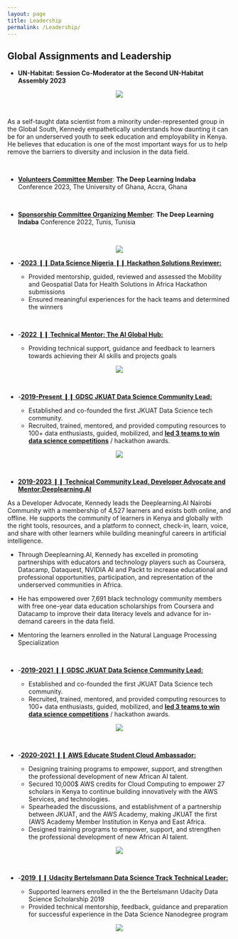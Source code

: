 ```yaml
---
layout: page
title: Leadership
permalink: /Leadership/
---
```

## Global Assignments and Leadership

-   **UN-Habitat: Session Co-Moderator at the Second UN-Habitat Assembly 2023**

<center>
  <figure>
    <img src="https://raw.githubusercontent.com/kennedykwangari/kennedykwangari.github.io/master/images/unhab2.jfif">
      </figure>
</center>

<br/>

As a self-taught data scientist from a minority under-represented group in the Global South, Kennedy empathetically understands how daunting it can be for an underserved youth to seek education and employability in Kenya. He believes that education is one of the most important ways for us to help remove the barriers to diversity and inclusion in the data field.

<br/>

-   [**Volunteers Committee Member**](https://drive.google.com/file/d/1K2H_suKAgD2UbmOHBivF7b-gbk5nabyQ/view?usp=sharing): **The Deep Learning Indaba** Conference 2023, The University of Ghana, Accra, Ghana
  <br/>
  
-   [**Sponsorship Committee Organizing Member**](https://deeplearningindaba.com/2022/indaba/organisers/): **The Deep Learning Indaba** Conference 2022, Tunis, Tunisia
 
<br/>

<center>
  <figure>
    <img src="https://raw.githubusercontent.com/kennedykwangari/kennedykwangari.github.io/master/images/dliaccra.jpg">
      </figure>
</center>

-  -[**2023 ❙❙ Data Science Nigeria ❙❙ Hackathon Solutions Reviewer:**](https://drive.google.com/file/d/14CM-g9TzLwccVbohp9ZUV1_EFaryKIi2/view)

    -   Provided mentorship, guided, reviewed and assessed the Mobility and Geospatial Data for Health Solutions in Africa Hackathon submissions
    -   Ensured meaningful experiences for the hack teams and determined the winners


<br/>

-  -[**2022 ❙❙ Technical Mentor: The AI Global Hub:**](https://globalaihub.com/top-50-thought-leaders-to-influence-your-mind)

    -   Providing technical support, guidance and feedback to learners towards achieving their AI skills and projects goals

<center>
  <figure>
    <img src="https://raw.githubusercontent.com/kennedykwangari/kennedykwangari.github.io/master/images/aiglobalhub.jpg">
      </figure>
</center>

<br/>


-  -[**2019-Present ❙❙ GDSC JKUAT Data Science Community Lead:**](https://twitter.com/dscjkuat)

    -   Established and co-founded the first JKUAT Data Science tech community.
    -   Recruited, trained, mentored, and provided computing resources to 100+ data enthusiasts, guided, mobilized, and [**led 3 teams to win data science competitions**](https://dailyactive.info/2019/03/27/congrats-4-students-feted-at-oracle-student-hackathon-challenge/) / hackathon awards.


<center>
  
  <figure>
    <img src="https://raw.githubusercontent.com/kennedykwangari/kennedykwangari.github.io/master/images/dscjkuat.jpg">
      </figure>
</center>

<br/>


-   [**2019-2023 ❙❙ Technical Community Lead, Developer Advocate and Mentor:Deeplearning.AI**](https://www.deeplearning.ai/breaking-into-ai-juggling-work-projects-and-personal-life-with-kennedy-wangari/)

As a Developer Advocate, Kennedy leads the Deeplearning.AI Nairobi Community with a membership of 4,527 learners and exists both online, and offline.  He supports the community of learners in Kenya and globally with the right tools, resources, and a platform to connect, check-in, learn, voice, and share with other learners while building meaningful careers in artificial intelligence.

- Through Deeplearning.AI, Kennedy has excelled in promoting partnerships with educators and technology players such as Coursera, Datacamp, Dataquest, NVIDIA AI and Packt to increase educational and professional opportunities, participation, and representation of the underserved communities in Africa.
- He has empowered over 7,691 black technology community members with free one-year data education scholarships from Coursera and Datacamp to improve their data literacy levels and advance for in-demand careers in the data field.
- Mentoring the learners enrolled in the Natural Language Processing Specialization

  <br/>



-  -[**2019-2021 ❙❙ GDSC JKUAT Data Science Community Lead:**](https://twitter.com/dscjkuat)

    -   Established and co-founded the first JKUAT Data Science tech community.
    -   Recruited, trained, mentored, and provided computing resources to 100+ data enthusiasts, guided, mobilized, and [**led 3 teams to win data science competitions**](https://dailyactive.info/2019/03/27/congrats-4-students-feted-at-oracle-student-hackathon-challenge/) / hackathon awards.


<center>
  
  <figure>
    <img src="https://raw.githubusercontent.com/kennedykwangari/kennedykwangari.github.io/master/images/dscjkuat.jpg">
      </figure>
</center>

<br/>


-  -[**2020-2021 ❙❙ AWS Educate Student Cloud Ambassador:**](https://aws.amazon.com/blogs/publicsector/aws-educate-announces-inaugural-student-ambassador-cohort/)

    -   Designing training programs to empower, support, and strengthen the professional development of new African AI talent.
    -   Secured 10,000$ AWS credits for Cloud Computing to empower 27 scholars in Kenya to continue building innovatively with the AWS Services, and technologies.
    -   Spearheaded the discussions, and establishment of a partnership between JKUAT, and the AWS Academy, making JKUAT the first (AWS Academy Member Institution in Kenya and East Africa.
    -   Designed training programs to empower, support, and strengthen the professional development of new African AI talent.

<center>
  <figure>
    <img src="https://raw.githubusercontent.com/kennedykwangari/kennedykwangari.github.io/master/images/awseducate.jpeg">
      </figure>
</center>

<br/>


-  -[**2019 ❙❙ Udacity Bertelsmann Data Science Track Technical Leader:**](https://docs.google.com/spreadsheets/d/1P88ZSsQ2MXXda-NBoDi5nD5B1xk0QPYs8dhtKUYXYhE/edit#gid=0)

    -   Supported learners enrolled in the the Bertelsmann Udacity Data Science Scholarship 2019
    -   Provided technical mentorship, feedback, guidance and preparation for successful experience in the Data Science Nanodegree program

<center>
  <figure>
    <img src="https://raw.githubusercontent.com/kennedykwangari/kennedykwangari.github.io/master/images/udacitydata.jpg">
      </figure>
</center>

<br/>








